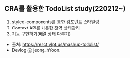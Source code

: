 ## CRA를 활용한 TodoList study(220212~)

1. styled-components를 통한 컴포넌트 스타일링
2. Context API를 사용한 전역 상태관리
3. 기능 구현하기(배열 상태 다루기)

- 출처: https://react.vlpt.us/mashup-todolist/
- Devlog ⓒ jeong_hYoon.

